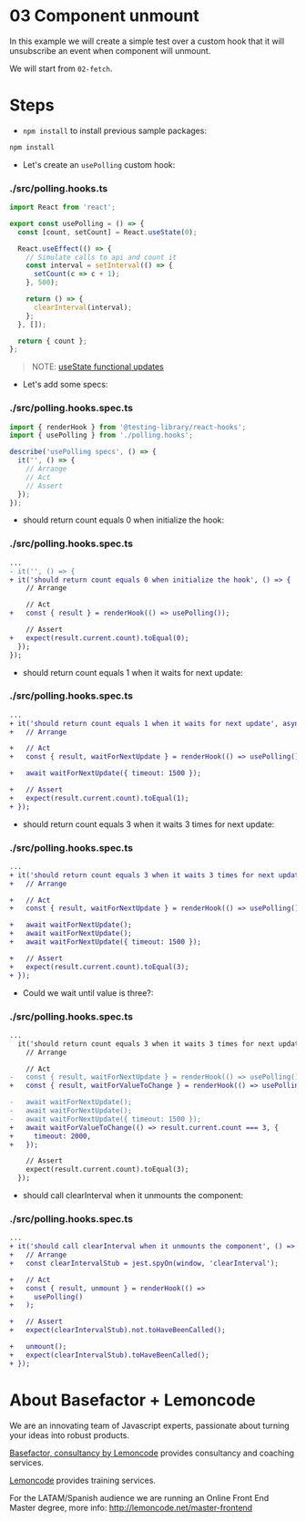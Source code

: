 # 03 Component unmount

In this example we will create a simple test over a custom hook that it will unsubscribe an event when component will unmount.

We will start from `02-fetch`.

# Steps

- `npm install` to install previous sample packages:

```bash
npm install
```

- Let's create an `usePolling` custom hook:

### ./src/polling.hooks.ts

```javascript
import React from 'react';

export const usePolling = () => {
  const [count, setCount] = React.useState(0);

  React.useEffect(() => {
    // Simulate calls to api and count it
    const interval = setInterval(() => {
      setCount(c => c + 1);
    }, 500);

    return () => {
      clearInterval(interval);
    };
  }, []);

  return { count };
};
```

> NOTE: [useState functional updates](https://reactjs.org/docs/hooks-reference.html#functional-updates)

- Let's add some specs:

### ./src/polling.hooks.spec.ts

```javascript
import { renderHook } from '@testing-library/react-hooks';
import { usePolling } from './polling.hooks';

describe('usePolling specs', () => {
  it('', () => {
    // Arrange
    // Act
    // Assert
  });
});
```

- should return count equals 0 when initialize the hook:

### ./src/polling.hooks.spec.ts

```diff
...
- it('', () => {
+ it('should return count equals 0 when initialize the hook', () => {
    // Arrange

    // Act
+   const { result } = renderHook(() => usePolling());

    // Assert
+   expect(result.current.count).toEqual(0);
  });
});

```

- should return count equals 1 when it waits for next update:

### ./src/polling.hooks.spec.ts

```diff
...
+ it('should return count equals 1 when it waits for next update', async () => {
+   // Arrange

+   // Act
+   const { result, waitForNextUpdate } = renderHook(() => usePolling());

+   await waitForNextUpdate({ timeout: 1500 });

+   // Assert
+   expect(result.current.count).toEqual(1);
+ });

```

- should return count equals 3 when it waits 3 times for next update:

### ./src/polling.hooks.spec.ts

```diff
...
+ it('should return count equals 3 when it waits 3 times for next update', async () => {
+   // Arrange

+   // Act
+   const { result, waitForNextUpdate } = renderHook(() => usePolling());

+   await waitForNextUpdate();
+   await waitForNextUpdate();
+   await waitForNextUpdate({ timeout: 1500 });

+   // Assert
+   expect(result.current.count).toEqual(3);
+ });

```

- Could we wait until value is three?:

### ./src/polling.hooks.spec.ts

```diff
...
  it('should return count equals 3 when it waits 3 times for next update', async () => {
    // Arrange

    // Act
-   const { result, waitForNextUpdate } = renderHook(() => usePolling());
+   const { result, waitForValueToChange } = renderHook(() => usePolling());

-   await waitForNextUpdate();
-   await waitForNextUpdate();
-   await waitForNextUpdate({ timeout: 1500 });
+   await waitForValueToChange(() => result.current.count === 3, {
+     timeout: 2000,
+   });

    // Assert
    expect(result.current.count).toEqual(3);
  });

```

- should call clearInterval when it unmounts the component:

### ./src/polling.hooks.spec.ts

```diff
...
+ it('should call clearInterval when it unmounts the component', () => {
+   // Arrange
+   const clearIntervalStub = jest.spyOn(window, 'clearInterval');

+   // Act
+   const { result, unmount } = renderHook(() =>
+     usePolling()
+   );

+   // Assert
+   expect(clearIntervalStub).not.toHaveBeenCalled();

+   unmount();
+   expect(clearIntervalStub).toHaveBeenCalled();
+ });

```

# About Basefactor + Lemoncode

We are an innovating team of Javascript experts, passionate about turning your ideas into robust products.

[Basefactor, consultancy by Lemoncode](http://www.basefactor.com) provides consultancy and coaching services.

[Lemoncode](http://lemoncode.net/services/en/#en-home) provides training services.

For the LATAM/Spanish audience we are running an Online Front End Master degree, more info: http://lemoncode.net/master-frontend
